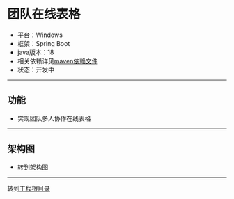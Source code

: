 # 团队在线表格

* 平台：Windows
* 框架：Spring Boot
* java版本：18
* 相关依赖详见[maven依赖文件][1]
* 状态：开发中

----

## 功能

* 实现团队多人协作在线表格

---

## 架构图

* 转到[架构图][3]

----

转到[工程根目录][2]

[1]:/pom.xml
[2]:/src/main/java/com/example/demo/
[3]:/struction.drawio